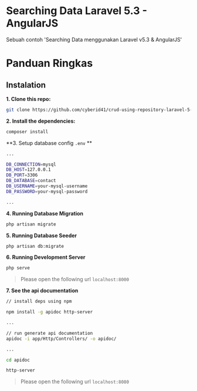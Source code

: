 # Searching Data Laravel 5.3 - AngularJS

Sebuah contoh 'Searching Data menggunakan Laravel v5.3 & AngularJS'

# Panduan Ringkas

## Instalation

**1. Clone this repo:**

```sh
git clone https://github.com/cyberid41/crud-using-repository-laravel-5-3.git
```

**2. Install the dependencies:**

```sh
composer install
```

**3. Setup database config `.env` **

```sh
...

DB_CONNECTION=mysql
DB_HOST=127.0.0.1
DB_PORT=3306
DB_DATABASE=contact
DB_USERNAME=your-mysql-username
DB_PASSWORD=your-mysql-password

...
```

**4. Running Database Migration**

```sh
php artisan migrate
```

**5. Running Database Seeder**

```sh
php artisan db:migrate
```

**6. Running Development Server**

```sh
php serve
```

> Please open the following url `localhost:8000`


**7. See the api documentation**

```sh
// install deps using npm

npm install -g apidoc http-server

...

// run generate api documentation
apidoc -i app/Http/Controllers/ -o apidoc/

...

cd apidoc

http-server

```

> Please open the following url `localhost:8080`
